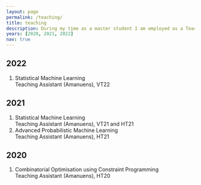 ```yaml
---
layout: page
permalink: /teaching/
title: teaching
description: During my time as a master student I am employed as a Teaching Assistant at the IT department of Uppsala University.
years: [2020, 2021, 2022]
nav: true
---
```


<div class="publications">
  <h2 class="year">2022</h2>
  <ol class="bibliography">
    <li>
      <div class="row">
      <div class="col-sm-8">
        <div class="title">Statistical Machine Learning</div>
      </div>
      </div>
      <div class="row">
      <div class="col-sm-8">
        <div>Teaching Assistant (Amanuens), VT22</div>
      </div>
      </div>
    </li>
  </ol>
</div>

<div class="publications">
  <h2 class="year">2021</h2>
  <ol class="bibliography">
  <li>
  <div class="row">
    <div class="col-sm-8">
      <div class="title">Statistical Machine Learning</div>
    </div>
  </div>
  <div class="row">
    <div class="col-sm-8">
      <div>Teaching Assistant (Amanuens), VT21 and HT21</div>
    </div>
  </div>
  </li>
  <li>
  <div class="row">
    <div class="col-sm-8">
      <div class="title">Advanced Probabilistic Machine Learning</div>
    </div>
  </div>
  <div class="row">
    <div class="col-sm-8">
      <div>Teaching Assistant (Amanuens), HT21</div>
    </div>
  </div>
  </li>
  </ol>
</div>

<div class="publications">
  <h2 class="year">2020</h2>
  <ol class="bibliography">
    <li>
      <div class="row">
      <div class="col-sm-8">
        <div class="title">Combinatorial Optimisation using Constraint Programming</div>
      </div>
      </div>
      <div class="row">
      <div class="col-sm-8">
        <div>Teaching Assistant (Amanuens), HT20</div>
      </div>
      </div>
    </li>
  </ol>
</div>
